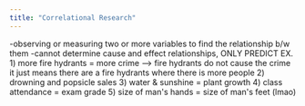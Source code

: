 ```yaml
---
title: "Correlational Research"
---
```

-observing or measuring two or more variables to find the relationship b/w them 
-cannot determine cause and effect relationships, ONLY PREDICT
EX. 1) more fire hydrants = more crime --&gt; fire hydrants do not cause the crime it just means there are a fire hydrants where there is more people
2) drowning and popsicle sales
3) water &amp; sunshine = plant growth
4) class attendance = exam grade
5) size of man's hands = size of man's feet (lmao)

